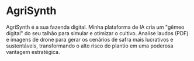 # AgriSynth
AgriSynth é a sua fazenda digital. Minha plataforma de IA cria um "gêmeo digital" do seu talhão para simular e otimizar o cultivo. Analise laudos (PDF) e imagens de drone para gerar os cenários de safra mais lucrativos e sustentáveis, transformando o alto risco do plantio em uma poderosa vantagem estratégica.
